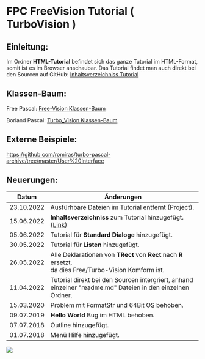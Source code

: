 # FPC FreeVision Tutorial ( TurboVision )
## Einleitung:

Im Ordner **HTML-Tutorial** befindet sich das ganze Tutorial im HTML-Format, somit ist es im Browser anschaubar.
Das Tutorial findet man auch direkt bei den Sourcen auf GitHub: [Inhaltsverzeichniss Tutorial](wiki.md)

## Klassen-Baum:

Free Pascal:
[Free-Vision Klassen-Baum](Class_Tree.md)

Borland Pascal:
[Turbo_Vision Klassen-Baum](Turbo_Vision_Class_Tree.md)

## Externe Beispiele:

https://github.com/romiras/turbo-pascal-archive/tree/master/User%20Interface



## Neuerungen:

| Datum | Änderungen 
| :---: | ---
| 23.10.2022 | Ausfürhbare Dateien im Tutorial entfernt (Project).
| 15.06.2022 | **Inhaltsverzeichniss** zum Tutorial hinzugefügt. ([Link](wiki.md))
| 05.06.2022 | Tutorial für **Standard Dialoge** hinzugefügt.
| 30.05.2022 | Tutorial für **Listen** hinzugefügt.
| 26.05.2022 | Alle Deklarationen von **TRect** von **Rect** nach **R** ersetzt,<br> da dies Free/Turbo-Vision Komform ist.
| 11.04.2022 | Tutorial direkt bei den Sourcen intergriert, anhand einzelner "readme.md" Dateien in den einzelnen Ordner.
| 15.03.2020 | Problem mit FormatStr und 64Bit OS behoben.
| 09.07.2019 | **Hello World** Bug im HTML behoben.
| 07.07.2018 | Outline hinzugefügt.
| 01.07.2018 | Menü Hilfe hinzugefügt.

<img src="image.png">



